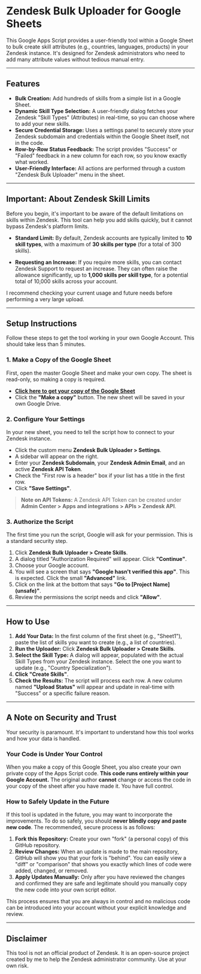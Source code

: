 # Zendesk Bulk Uploader for Google Sheets

This Google Apps Script provides a user-friendly tool within a Google Sheet to bulk create skill attributes (e.g., countries, languages, products) in your Zendesk instance. It's designed for Zendesk administrators who need to add many attribute values without tedious manual entry.

---

## Features

* **Bulk Creation:** Add hundreds of skills from a simple list in a Google Sheet.
* **Dynamic Skill Type Selection:** A user-friendly dialog fetches your Zendesk "Skill Types" (Attributes) in real-time, so you can choose where to add your new skills.
* **Secure Credential Storage:** Uses a settings panel to securely store your Zendesk subdomain and credentials within the Google Sheet itself, not in the code.
* **Row-by-Row Status Feedback:** The script provides "Success" or "Failed" feedback in a new column for each row, so you know exactly what worked.
* **User-Friendly Interface:** All actions are performed through a custom "Zendesk Bulk Uploader" menu in the sheet.

---

## Important: About Zendesk Skill Limits

Before you begin, it's important to be aware of the default limitations on skills within Zendesk. This tool can help you add skills quickly, but it cannot bypass Zendesk's platform limits.

* **Standard Limit:** By default, Zendesk accounts are typically limited to **10 skill types**, with a maximum of **30 skills per type** (for a total of 300 skills).

* **Requesting an Increase:** If you require more skills, you can contact Zendesk Support to request an increase. They can often raise the allowance significantly, up to **1,000 skills per skill type**, for a potential total of 10,000 skills across your account.

I recommend checking your current usage and future needs before performing a very large upload.

---

## Setup Instructions

Follow these steps to get the tool working in your own Google Account. This should take less than 5 minutes.

### 1. Make a Copy of the Google Sheet
First, open the master Google Sheet and make your own copy. The sheet is read-only, so making a copy is required.

* **<a href="https://docs.google.com/spreadsheets/d/1ejAFJaHDIOkXEvMPU3IlIs6iBUHwLJxD5e_bdQsW5I4/edit?usp=sharing" target="_blank" rel="noopener noreferrer">Click here to get your copy of the Google Sheet</a>**
* Click the **"Make a copy"** button. The new sheet will be saved in your own Google Drive.

### 2. Configure Your Settings
In your new sheet, you need to tell the script how to connect to your Zendesk instance.
* Click the custom menu **Zendesk Bulk Uploader > Settings**.
* A sidebar will appear on the right.
* Enter your **Zendesk Subdomain**, your **Zendesk Admin Email**, and an active **Zendesk API Token**.
* Check the "First row is a header" box if your list has a title in the first row.
* Click **"Save Settings"**.

> **Note on API Tokens:** A Zendesk API Token can be created under **Admin Center > Apps and integrations > APIs > Zendesk API**.

### 3. Authorize the Script
The first time you run the script, Google will ask for your permission. This is a standard security step.
1.  Click **Zendesk Bulk Uploader > Create Skills**.
2.  A dialog titled "Authorization Required" will appear. Click **"Continue"**.
3.  Choose your Google account.
4.  You will see a screen that says **"Google hasn't verified this app"**. This is expected. Click the small **"Advanced"** link.
5.  Click on the link at the bottom that says **"Go to [Project Name] (unsafe)"**.
6.  Review the permissions the script needs and click **"Allow"**.

---

## How to Use

1.  **Add Your Data:** In the first column of the first sheet (e.g., "Sheet1"), paste the list of skills you want to create (e.g., a list of countries).
2.  **Run the Uploader:** Click **Zendesk Bulk Uploader > Create Skills**.
3.  **Select the Skill Type:** A dialog will appear, populated with the actual Skill Types from your Zendesk instance. Select the one you want to update (e.g., "Country Specialization").
4.  **Click "Create Skills"**.
5.  **Check the Results:** The script will process each row. A new column named **"Upload Status"** will appear and update in real-time with "Success" or a specific failure reason.

---

## A Note on Security and Trust

Your security is paramount. It's important to understand how this tool works and how your data is handled.

### Your Code is Under Your Control

When you make a copy of this Google Sheet, you also create your own private copy of the Apps Script code. **This code runs entirely within your Google Account.** The original author **cannot** change or access the code in your copy of the sheet after you have made it. You have full control.

### How to Safely Update in the Future

If this tool is updated in the future, you may want to incorporate the improvements. To do so safely, you should **never blindly copy and paste new code**. The recommended, secure process is as follows:

1.  **Fork this Repository:** Create your own "fork" (a personal copy) of this GitHub repository.
2.  **Review Changes:** When an update is made to the main repository, GitHub will show you that your fork is "behind". You can easily view a "diff" or "comparison" that shows you exactly which lines of code were added, changed, or removed.
3.  **Apply Updates Manually:** Only after you have reviewed the changes and confirmed they are safe and legitimate should you manually copy the new code into your own script editor.

This process ensures that you are always in control and no malicious code can be introduced into your account without your explicit knowledge and review.

---

## Disclaimer

This tool is not an official product of Zendesk. It is an open-source project created by me to help the Zendesk administrator community. Use at your own risk.